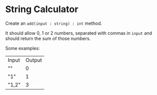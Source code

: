 # String Calculator
Create an `add(input : string) : int` method.

It should allow 0, 1 or 2 numbers, separated with commas in `input` and should return the sum of those numbers.

Some examples:

<table>
    <tr>
        <td>Input</td>
        <td>Output</td>
    </tr>
    <tr>
        <td>""</td>
        <td>0</td>
    </tr>
    <tr>
        <td>"1"</td>
        <td>1</td>
    </tr>
    <tr>
        <td>"1,2"</td>
        <td>3</td>
    </tr>
</table>
